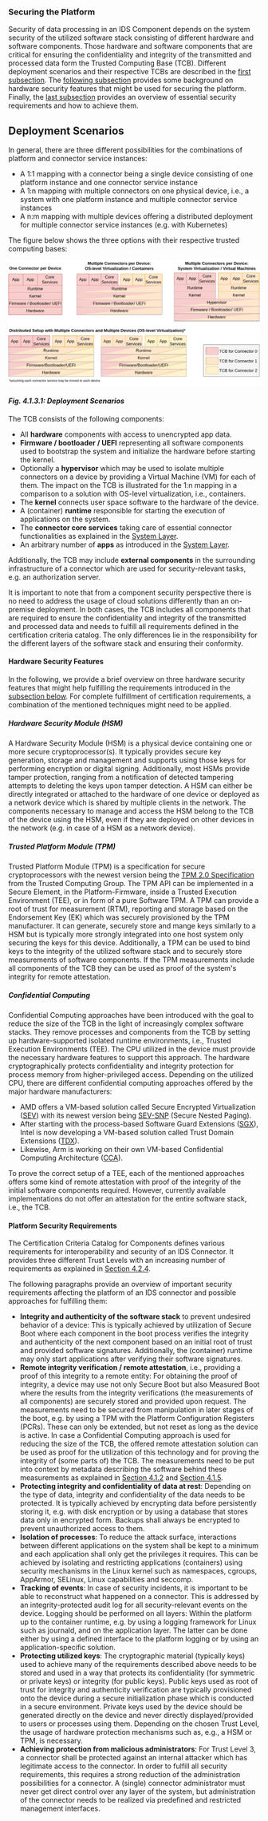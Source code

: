### Securing the Platform ###

Security of data processing in an IDS Component depends on the system security of the utilized software stack consisting of different hardware and software components. Those hardware and software components that are critical for ensuring the confidentiality and integrity of the transmitted and processed data form the Trusted Computing Base (TCB). Different deployment scenarios and their respective TCBs are described in the [first subsection](#deployment-scenarios). The [following subsection](#hardware-security-features) provides some background on hardware security features that might be used for securing the platform. Finally, the [last subsection](#platform-security-requirements) provides an overview of essential security requirements and how to achieve them.

## Deployment Scenarios ##

In general, there are three different possibilities for the combinations of platform and connector service instances:

* A 1:1 mapping with a connector being a single device consisting of one platform instance and one connector service instance
* A 1:n mapping with multiple connectors on one physical device, i.e., a system with one platform instance and multiple connector service instances
* A n:m mapping with multiple devices offering a distributed deployment for multiple connector service instances (e.g. with Kubernetes)

The figure below shows the three options with their respective trusted computing bases:

![Deployment Scenarios](./media/deployment_scenarios.png)

#### _Fig. 4.1.3.1: Deployment Scenarios_

The TCB consists of the following components:

* All **hardware** components with access to unencrypted app data.
* **Firmware / bootloader / UEFI** representing all software components used to bootstrap the system and initialize the hardware before starting the kernel.
* Optionally a **hypervisor** which may be used to isolate multiple connectors on a device by providing a Virtual Machine (VM) for each of them. The impact on the TCB is illustrated for the 1:n mapping in a comparison to a solution with OS-level virtualization, i.e., containers.
* The **kernel** connects user space software to the hardware of the device.
* A (container) **runtime** responsible for starting the execution of applications on the system.
* The **connector core services** taking care of essential connector functionalities as explained in the [System Layer](../../3_Layers_of_the_Reference_Architecture_Model/3_5_System_Layer/3_5_2_IDS_Connector.md).
* An arbitrary number of **apps** as introduced in the [System Layer](../../3_Layers_of_the_Reference_Architecture_Model/3_5_System_Layer/3_5_3_App_Store_and_Data_Apps.md).

Additionally, the TCB may include **external components** in the surrounding infrastructure of a connector which are used for security-relevant tasks, e.g. an authorization server.

It is important to note that from a component security perspective there is no need to address the usage of cloud solutions differently than an on-premise deployment. In both cases, the TCB includes all components that are required to ensure the confidentiality and integrity of the transmitted and processed data and needs to fulfill all requirements defined in the certification criteria catalog. The only differences lie in the responsibility for the different layers of the software stack and ensuring their conformity.

#### Hardware Security Features ####

In the following, we provide a brief overview on three hardware security features that might help fulfilling the requirements introduced in the [subsection below](#platform-security-requirements). For complete fulfillment of certification requirements, a combination of the mentioned techniques might need to be applied.

##### Hardware Security Module (HSM) #####

A Hardware Security Module (HSM) is a physical device containing one or more secure cryptoprocessor(s). It typically provides secure key generation, storage and management and supports using those keys for performing encryption or digital signing. Additionally, most HSMs provide tamper protection, ranging from a notification of detected tampering attempts to deleting the keys upon tamper detection. A HSM can either be directly integrated or attached to the hardware of one device or deployed as a network device which is shared by multiple clients in the network. The components necessary to manage and access the HSM belong to the TCB of the device using the HSM, even if they are deployed on other devices in the network (e.g. in case of a HSM as a network device).

##### Trusted Platform Module (TPM) #####

Trusted Platform Module (TPM) is a specification for secure cryptoprocessors with the newest version being the [TPM 2.0 Specification](https://trustedcomputinggroup.org/resource/tpm-library-specification/) from the Trusted Computing Group. The
TPM API can be implemented in a Secure Element, in the Platform-Firmware, inside a Trusted Execution Environment (TEE), or in form of a pure Software TPM.
A TPM can provide a root of trust for measurement (RTM), reporting and storage based on the Endorsement Key (EK) which was securely provisioned by the TPM manufacturer. It can generate, securely store and mange keys similarly to a HSM but is typically more strongly integrated into one host system only securing the keys for this device. Additionally, a TPM can be used to bind keys to the integrity of the utilized software stack and to securely store measurements of software components. If the TPM measurements include all components of the TCB they can be used as proof of the system's integrity for remote attestation.

##### Confidential Computing #####

Confidential Computing approaches have been introduced with the goal to reduce the size of the TCB in the light of increasingly complex software stacks. They remove processes and components from the TCB by setting up hardware-supported isolated runtime environments, i.e., Trusted Execution Environments (TEE). The CPU utilized in the device must provide the necessary hardware features to support this approach. The hardware cryptographically protects confidentiality and integrity protection for process memory from higher-privileged access. Depending on the utilized CPU, there are different confidential computing approaches offered by the major hardware manufacturers:

* AMD offers a VM-based solution called Secure Encrypted Virtualization ([SEV](https://www.amd.com/en/processors/amd-secure-encrypted-virtualization)) with its newest version being [SEV-SNP](https://www.amd.com/system/files/TechDocs/56860.pdf) (Secure Nested Paging).
* After starting with the process-based Software Guard Extensions ([SGX](https://software.intel.com/content/www/us/en/develop/topics/software-guard-extensions.html)), Intel is now developing a VM-based solution called Trust Domain Extensions ([TDX](https://software.intel.com/content/www/us/en/develop/articles/intel-trust-domain-extensions.html)).
* Likewise, Arm is working on their own VM-based Confidential Computing Architecture ([CCA](https://www.arm.com/why-arm/architecture/security-features/arm-confidential-compute-architecture)).

To prove the correct setup of a TEE, each of the mentioned approaches offers some kind of remote attestation with proof of the integrity of the initial software components required. However, currently available implementations do not offer an attestation for the entire software stack, i.e., the TCB.

#### Platform Security Requirements ####

The Certification Criteria Catalog for Components defines various requirements for interoperability and security of an IDS Connector. It provides three different Trust Levels with an increasing number of requirements as explained in [Section 4.2.4](../4_2_Certification_Perspective/4_2_4_Component_Certification.md).

The following paragraphs provide an overview of important security requirements affecting the platform of an IDS connector and possible approaches for fulfilling them:

* **Integrity and authenticity of the software stack** to prevent undesired behavior of a device: This is typically achieved by utilization of Secure Boot where each component in the boot process verifies the integrity and authenticity of the next component based on an initial root of trust and provided software signatures. Additionally, the (container) runtime may only start applications after verifying their software signatures.
* **Remote integrity verification / remote attestation**, i.e., providing a proof of this integrity to a remote entity: For obtaining the proof of integrity, a device may use not only Secure Boot but also Measured Boot where the results from the integrity verifications (the measurements of all components) are securely stored and provided upon request. The measurements need to be secured from manipulation in later stages of the boot, e.g. by using a TPM with the Platform Configuration Registers (PCRs). These can only be extended, but not reset as long as the device is active. In case a Confidential Computing approach is used for reducing the size of the TCB, the offered remote attestation solution can be used as proof for the utilization of this technology and for proving the integrity of (some parts of) the TCB. The measurements need to be put into context by metadata describing the software behind these measurements as explained in [Section 4.1.2](./4_1_2_Identity_and_Trust_Management.md) and [Section 4.1.5](./4_1_5_Securing_Interaction_between_IDS_components.md).
* **Protecting integrity and confidentiality of data at rest**: Depending on the type of data, integrity and confidentiality of the data needs to be protected. It is typically achieved by encrypting data before persistently storing it, e.g. with disk encryption or by using a database that stores data only in encrypted form. Backups shall always be encrypted to prevent unauthorized access to them.
* **Isolation of processes**: To reduce the attack surface, interactions between different applications on the system shall be kept to a minimum and each application shall only get the privileges it requires. This can be achieved by isolating and restricting applications (containers) using security mechanisms in the Linux kernel such as namespaces, cgroups, AppArmor, SELinux, Linux capabilities and seccomp.
* **Tracking of events**: In case of security incidents, it is important to be able to reconstruct what happened on a connector. This is addressed by an integrity-protected audit log for all security-relevant events on the device. Logging should be performed on all layers: Within the platform up to the container runtime, e.g. by using a logging framework for Linux such as journald, and on the application layer. The latter can be done either by using a defined interface to the platform logging or by using an application-specific solution.
* **Protecting utilized keys**: The cryptographic material (typically keys) used to achieve many of the requirements described above needs to be stored and used in a way that protects its confidentiality (for symmetric or private keys) or integrity (for public keys). Public keys used as root of trust for integrity and authenticity verification are typically provisioned onto the device during a secure initialization phase which is conducted in a secure environment. Private keys used by the device should be generated directly on the device and never directly displayed/provided to users or processes using them. Depending on the chosen Trust Level, the usage of hardware protection mechanisms such as, e.g., a HSM or TPM, is necessary.
* **Achieving protection from malicious administrators**: For Trust Level 3, a connector shall be protected against an internal attacker which has legitimate access to the connector. In order to fulfill all security requirements, this requires a strong reduction of the administration possibilities for a connector. A (single) connector administrator must never get direct control over any layer of the system, but administration of the connector needs to be realized via predefined and restricted management interfaces.
